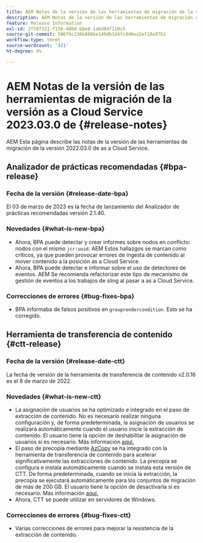 ```yaml
---
title: AEM Notas de la versión de las herramientas de migración de la versión as a Cloud Service 2023.03.0 de
description: AEM Notas de la versión de las herramientas de migración de la versión as a Cloud Service 2022.03.0 de
feature: Release Information
exl-id: 2f787321-f156-480d-bbe8-1a6d04f110c5
source-git-commit: 586fbc136b866be149db1d4fcdd6ea2ef18a97b1
workflow-type: tm+mt
source-wordcount: '321'
ht-degree: 9%

---
```


# AEM Notas de la versión de las herramientas de migración de la versión as a Cloud Service 2023.03.0 de {#release-notes}

AEM Esta página describe las notas de la versión de las herramientas de migración de la versión 2022.03.0 de as a Cloud Service.

## Analizador de prácticas recomendadas {#bpa-release}

### Fecha de la versión {#release-date-bpa}

El 03 de marzo de 2023 es la fecha de lanzamiento del Analizador de prácticas recomendadas versión 2.1.40.

### Novedades {#what-is-new-bpa}

* Ahora, BPA puede detectar y crear informes sobre nodos en conflicto: nodos con el mismo `jcr:uuid`. AEM Estos hallazgos se marcan como críticos, ya que pueden provocar errores de ingesta de contenido al mover contenido a la posición as a Cloud Service.
* Ahora, BPA puede detectar e informar sobre el uso de detectores de eventos. AEM Se recomienda refactorizar este tipo de mecanismo de gestión de eventos a los trabajos de sling al pasar a as a Cloud Service.

### Correcciones de errores {#bug-fixes-bpa}

* BPA informaba de falsos positivos en `grouprendercondition`. Esto se ha corregido.

## Herramienta de transferencia de contenido {#ctt-release}

### Fecha de la versión {#release-date-ctt}

La fecha de versión de la herramienta de transferencia de contenido v2.0.16 es el 8 de marzo de 2022.

### Novedades {#what-is-new-ctt}

* La asignación de usuarios se ha optimizado e integrado en el paso de extracción de contenido. No es necesario realizar ninguna configuración y, de forma predeterminada, la asignación de usuarios se realizará automáticamente cuando el usuario inicie la extracción de contenido. El usuario tiene la opción de deshabilitar la asignación de usuarios si es necesario. Más información [aquí.](https://experienceleague.adobe.com/docs/experience-manager-cloud-service/content/migration-journey/cloud-migration/content-transfer-tool/user-mapping-and-migration.html?lang=en#user-mapping-detail)
* El paso de precopia mediante [AzCopy](https://learn.microsoft.com/en-us/azure/storage/common/storage-use-azcopy-v10) se ha integrado con la herramienta de transferencia de contenido para acelerar significativamente las extracciones de contenido. La precopia se configura e instala automáticamente cuando se instala esta versión de CTT. De forma predeterminada, cuando se inicia la extracción, la precopia se ejecutará automáticamente para los conjuntos de migración de más de 200 GB. El usuario tiene la opción de desactivarla si es necesario. Más información [aquí.](https://experienceleague.adobe.com/docs/experience-manager-cloud-service/content/migration-journey/cloud-migration/content-transfer-tool/handling-large-content-repositories.html?lang=en)
* Ahora, CTT se puede utilizar en servidores de Windows.

### Correcciones de errores {#bug-fixes-ctt}

* Varias correcciones de errores para mejorar la resistencia de la extracción de contenido.
